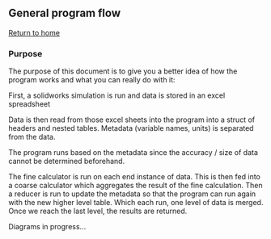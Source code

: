 ## General program flow

[Return to home](https://github.com/RahulR100/AeroNU-sim-analysis)

### Purpose

The purpose of this document is to give you a better idea of how the program works and what you can really do with it:

First, a solidworks simulation is run and data is stored in an excel spreadsheet

Data is then read from those excel sheets into the program into a struct of headers and nested tables. Metadata (variable names, units) is separated from the data.

The program runs based on the metadata since the accuracy / size of data cannot be determined beforehand.

The fine calculator is run on each end instance of data. This is then fed into a coarse calculator which aggregates the result of the fine calculation. Then a reducer is run to update the metadata so that the program can run again with the new higher level table. Which each run, one level of data is merged. Once we reach the last level, the results are returned.

Diagrams in progress...